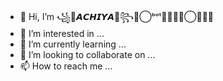 - 👋 Hi, I’m ꧁🍁𝘼𝘾𝙃𝙄𝙔𝘼🍁꧂༺⃝ᵇᵒᵗ⃪⃑⃐༻⃝⦁⦂↣
- 👀 I’m interested in ...
- 🌱 I’m currently learning ...
- 💞️ I’m looking to collaborate on ...
- 📫 How to reach me ...

<!---
Achintha67/Achintha67 is a ✨ special ✨ repository because its `README.md` (this file) appears on your GitHub profile.
You can click the Preview link to take a look at your changes.
--->
